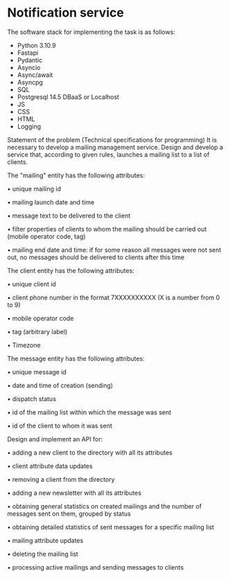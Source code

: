 # Notification service 
The software stack for implementing the task is as follows:
- Python 3.10.9 
- Fastapi
- Pydantic
- Asyncio
- Async/await
- Asyncpg
- SQL
- Postgresql 14.5  DBaaS  or Localhost
- JS
- CSS
- HTML
- Logging

Statement of the problem (Technical specifications for programming)
It is necessary to develop a mailing management service.
Design and develop a service that, according to given rules, launches a mailing list to a list of clients.

The "mailing" entity has the following attributes:

•
unique mailing id

•
mailing launch date and time

•
message text to be delivered to the client

•
filter properties of clients to whom the mailing should be carried out (mobile operator code, tag)

•
mailing end date and time: if for some reason all messages were not sent out, no messages should be delivered to clients after this time

The client entity has the following attributes:

•
unique client id

•
client phone number in the format 7XXXXXXXXXX (X is a number from 0 to 9)

•
mobile operator code

•
tag (arbitrary label)

•
Timezone

The message entity has the following attributes:

•
unique message id

•
date and time of creation (sending)

•
dispatch status

•
id of the mailing list within which the message was sent

•
id of the client to whom it was sent

Design and implement an API for:

•
adding a new client to the directory with all its attributes

•
client attribute data updates

•
removing a client from the directory

•
adding a new newsletter with all its attributes

•
obtaining general statistics on created mailings and the number of messages sent on them, grouped by status

•
obtaining detailed statistics of sent messages for a specific mailing list

•
mailing attribute updates

•
deleting the mailing list

•
processing active mailings and sending messages to clients
